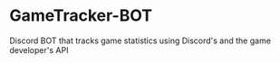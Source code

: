 # GameTracker-BOT
Discord BOT that tracks game statistics using Discord's and the game developer's API
